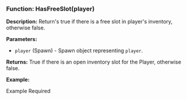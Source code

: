 ### Function: HasFreeSlot(player)

**Description:**
Return's true if there is a free slot in player's inventory, otherwise false.

**Parameters:**
- `player` (Spawn) - Spawn object representing `player`.

**Returns:** True if there is an open inventory slot for the Player, otherwise false.

**Example:**

Example Required
